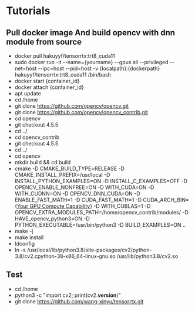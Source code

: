 # Tutorials

## Pull docker image And build opencv with dnn module from source
- docker pull hakuyyf/tensorrtx:trt8_cuda11
- sudo docker run -it --name={yourname} --gpus all --privileged --net=host --ipc=host --pid=host -v {localpath}:{dockerpath} hakuyyf/tensorrtx:trt8_cuda11 /bin/bash
- docker start {container_id}
- docker attach {container_id}
- apt update
- cd /home
- git clone https://github.com/opencv/opencv.git
- git clone https://github.com/opencv/opencv_contrib.git
- cd opencv
- git checkout 4.5.5
- cd ../
- cd opencv_contrib
- git checkout 4.5.5
- cd ../
- cd opencv
- mkdir build && cd build
- cmake -D CMAKE_BUILD_TYPE=RELEASE -D CMAKE_INSTALL_PREFIX=/usr/local -D INSTALL_PYTHON_EXAMPLES=ON -D INSTALL_C_EXAMPLES=OFF -D OPENCV_ENABLE_NONFREE=ON -D WITH_CUDA=ON -D WITH_CUDNN=ON -D OPENCV_DNN_CUDA=ON -D ENABLE_FAST_MATH=1 -D CUDA_FAST_MATH=1 -D CUDA_ARCH_BIN={[Your GPU Compute Capability](https://developer.nvidia.com/zh-cn/cuda-gpus#compute)} -D WITH_CUBLAS=1 -D OPENCV_EXTRA_MODULES_PATH=/home/opencv_contrib/modules/ -D HAVE_opencv_python3=ON -D PYTHON_EXECUTABLE=/usr/bin/python3 -D BUILD_EXAMPLES=ON ..
- make -j
- make install
- ldconfig
- ln -s /usr/local/lib/python3.8/site-packages/cv2/python-3.8/cv2.cpython-38-x86_64-linux-gnu.so /usr/lib/python3.8/cv2.so

## Test
- cd /home
- python3 -c "import cv2; print(cv2.__version__)"
- git clone https://github.com/wang-xinyu/tensorrtx.git

